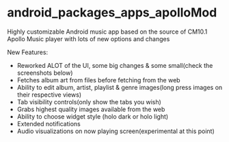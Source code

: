 android_packages_apps_apolloMod
===============================

Highly customizable Android music app based on the source of CM10.1 Apollo Music player with lots of new options and changes

New Features:
- Reworked ALOT of the UI, some big changes & some small(check the screenshots below)
- Fetches album art from files before fetching from the web
- Ability to edit album, artist, playlist & genre images(long press images on their respective views)
- Tab visibility controls(only show the tabs you wish)
- Grabs highest quality images available from the web
- Ability to choose widget style (holo dark or holo light)
- Extended notifications
- Audio visualizations on now playing screen(experimental at this point)

